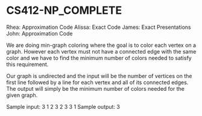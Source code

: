 # CS412-NP_COMPLETE
Rhea: Approximation Code
Alissa: Exact Code
James: Exact Presentations
John: Approximation Code

We are doing min-graph coloring where the goal is to color each vertex on a graph. However each vertex must not have a connected edge with the same color and
we have to find the minimum number of colors needed to satisfy this requirement.

Our graph is undirected and the input will be the number of vertices on the first line followed by a line for each vertex and all of its connected edges.
The output will simply be the minimum number of colors needed for the given graph.

Sample input:
3
1 2 3
2 3
3 1
Sample output:
3
